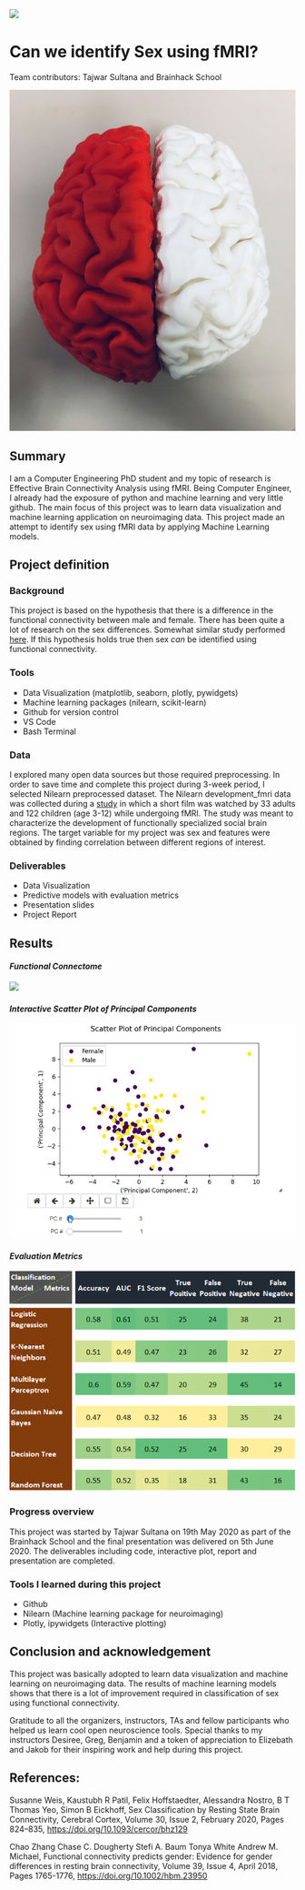 [![](https://img.shields.io/badge/Visit-our%20project%20page-ff69b4)](https://school.brainhackmtl.org/project/template)

# Can we identify Sex using fMRI?

Team contributors: Tajwar Sultana and Brainhack School

<img src=Presentation/images/Red-brain.jpg width=720 height=600/>

## Summary 

I am a Computer Engineering PhD student and my topic of research is Effective Brain Connectivity Analysis using fMRI. Being Computer Engineer, I already had the exposure of python and machine learning and very little github. The main focus of this project was to learn data visualization and machine learning application on neuroimaging data. This project made an attempt to identify sex using fMRI data by applying Machine Learning models.  


## Project definition 

### Background

This project is based on the hypothesis that there is a difference in the functional connectivity between male and female. There has been quite a lot of research on the sex differences. Somewhat similar study performed [here](https://journals.lww.com/neuroreport/Abstract/2005/02280/Gender_differences_in_the_processing_of_disgust_.15.aspx). If this hypothesis holds true then sex _can_ be identified using functional connectivity.

### Tools 

 - Data Visualization (matplotlib, seaborn, plotly, pywidgets)
 - Machine learning packages (nilearn, scikit-learn)
 - Github for version control 
 - VS Code
 - Bash Terminal

### Data 

I explored many open data sources but those required preprocessing. In order to save time and complete this project during 3-week period, I selected Nilearn preprocessed dataset. The Nilearn development_fmri data was collected during a [study](https://nature.com/articles/s41467-018-03399-2) in which a short film was watched by 33 adults and 122 children (age 3-12) while undergoing fMRI. The study was meant to characterize the development of functionally specialized social brain regions. The target variable for my project was sex and features were obtained by finding correlation between different regions of interest.

### Deliverables

 - Data Visualization 
 - Predictive models with evaluation metrics 
 - Presentation slides
 - Project Report  

## Results 

#### _Functional Connectome_  
![](Presentation/images/connectome.gif)

#### _Interactive Scatter Plot of Principal Components_

![](Presentation/images/PCs.gif)

#### _Evaluation Metrics_

![](Presentation/images/metrics.png)

### Progress overview

This project was started by Tajwar Sultana on 19th May 2020 as part of the Brainhack School and the final presentation was delivered on 5th June 2020. The deliverables including code, interactive plot, report and presentation are completed.

### Tools I learned during this project

 * Github
 * Nilearn (Machine learning package for neuroimaging)
 * Plotly, ipywidgets (Interactive plotting)
 
 ## Conclusion and acknowledgement

This project was basically adopted to learn data visualization and machine learning on neuroimaging data. The results of machine learning models shows that there is a lot of improvement required in classification of sex using functional connectivity. 

Gratitude to all the organizers, instructors, TAs and fellow participants who helped us learn cool open neuroscience tools. Special thanks to my instructors Desiree, Greg, Benjamin and a token of appreciation to Elizebath and Jakob for their inspiring work and help during this project. 

## References:

Susanne Weis, Kaustubh R Patil, Felix Hoffstaedter, Alessandra Nostro, B T Thomas Yeo, Simon B Eickhoff, Sex Classification by Resting State Brain Connectivity, Cerebral Cortex, Volume 30, Issue 2, February 2020, Pages 824–835, https://doi.org/10.1093/cercor/bhz129

Chao Zhang  Chase C. Dougherty  Stefi A. Baum  Tonya White  Andrew M. Michael, Functional connectivity predicts gender: Evidence for gender differences in resting brain connectivity, Volume 39, Issue 4, April 2018, Pages 1765-1776,  https://doi.org/10.1002/hbm.23950

